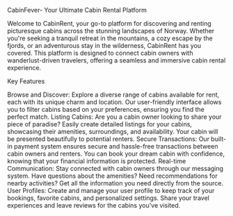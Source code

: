 CabinFever- Your Ultimate Cabin Rental Platform

Welcome to CabinRent, your go-to platform for discovering and renting picturesque cabins across the stunning landscapes of Norway. Whether you're seeking a tranquil retreat in the mountains, a cozy escape by the fjords, or an adventurous stay in the wilderness, CabinRent has you covered. This platform is designed to connect cabin owners with wanderlust-driven travelers, offering a seamless and immersive cabin rental experience.

Key Features

Browse and Discover: Explore a diverse range of cabins available for rent, each with its unique charm and location. Our user-friendly interface allows you to filter cabins based on your preferences, ensuring you find the perfect match.
Listing Cabins: Are you a cabin owner looking to share your piece of paradise? Easily create detailed listings for your cabins, showcasing their amenities, surroundings, and availability. Your cabin will be presented beautifully to potential renters.
Secure Transactions: Our built-in payment system ensures secure and hassle-free transactions between cabin owners and renters. You can book your dream cabin with confidence, knowing that your financial information is protected.
Real-time Communication: Stay connected with cabin owners through our messaging system. Have questions about the amenities? Need recommendations for nearby activities? Get all the information you need directly from the source.
User Profiles: Create and manage your user profile to keep track of your bookings, favorite cabins, and personalized settings. Share your travel experiences and leave reviews for the cabins you've visited.
